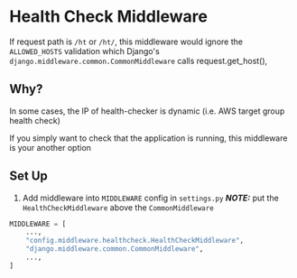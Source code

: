 # Health Check Middleware
If request path is `/ht` or `/ht/`, this middleware would ignore the `ALLOWED_HOSTS` validation which Django's `django.middleware.common.CommonMiddleware` calls request.get_host(), 

## Why?
In some cases, the IP of health-checker is dynamic (i.e. AWS target group health check)

If you simply want to check that the application is running, this middleware is your another option

## Set Up
1. Add middleware into `MIDDLEWARE` config in `settings.py`
    ***NOTE:*** put the `HealthCheckMiddleware` above the `CommonMiddleware`
```python
MIDDLEWARE = [
    ...,
    "config.middleware.healthcheck.HealthCheckMiddleware",
    "django.middleware.common.CommonMiddleware",
    ...,
]
```
